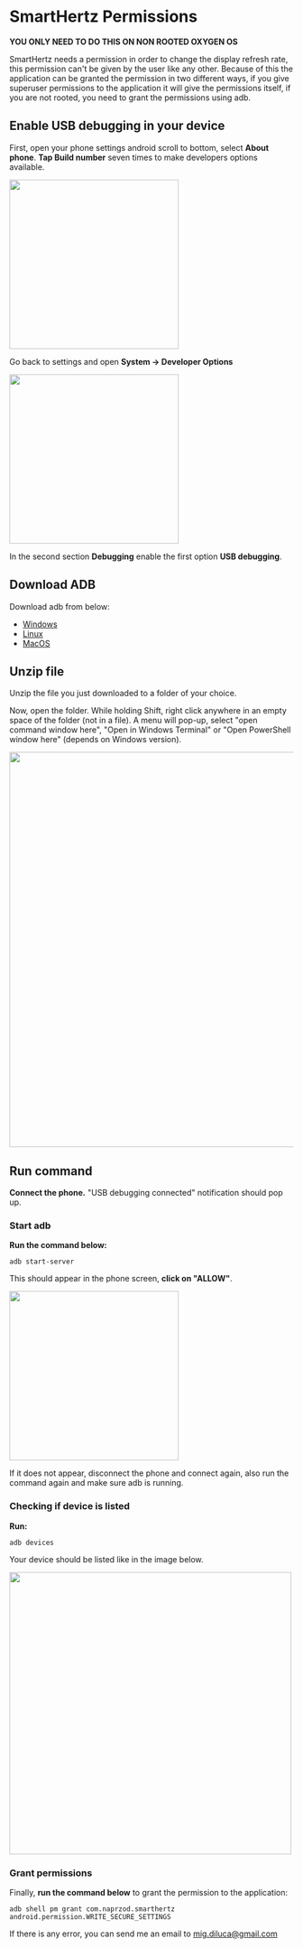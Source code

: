 # SmartHertz Permissions

**YOU ONLY NEED TO DO THIS ON NON ROOTED OXYGEN OS**

SmartHertz needs a permission in order to change the display refresh rate, this permission can't be given by the user like any other. Because of this the application can be granted the permission in two different ways, if you give superuser permissions to the application it will give the permissions itself, if you are not rooted, you need to grant the permissions using adb.

## Enable USB debugging in your device
First, open your phone settings android scroll to bottom, select **About phone**.
**Tap Build number** seven times to make developers options available.

<img src="images/about.jpg" width="300">

Go back to settings and open **System -> Developer Options**

<img src="images/debugging.jpg" width="300">

In the second section **Debugging** enable the first option **USB debugging**.

## Download ADB
Download adb from below:

* [Windows](https://dl.google.com/android/repository/platform-tools-latest-windows.zip)
* [Linux](https://dl.google.com/android/repository/platform-tools-latest-linux.zip)
* [MacOS](https://dl.google.com/android/repository/platform-tools-latest-darwin.zip)

## Unzip file
Unzip the file you just downloaded to a folder of your choice.

Now, open the folder. While holding Shift, right click anywhere in an empty space of the folder (not in a file). A menu will pop-up, select "open command window here", "Open in Windows Terminal" or "Open PowerShell window here" (depends on Windows version).

<img src="images/open_terminal.png" width="700">

## Run command

**Connect the phone.** "USB debugging connected" notification should pop up.

### Start adb
**Run the command below:**
```
adb start-server
```

This should appear in the phone screen, **click on "ALLOW"**.

<img src="images/allow_debugging.jpg" width="300">

If it does not appear, disconnect the phone and connect again, also run the command again and make sure adb is running.

### Checking if device is listed

**Run:**
```
adb devices
```

Your device should be listed like in the image below.

<img src="images/adb_devices.png" width="500">

### Grant permissions

Finally, **run the command below** to grant the permission to the application:
```
adb shell pm grant com.naprzod.smarthertz android.permission.WRITE_SECURE_SETTINGS
```

If there is any error, you can send me an email to mig.diluca@gmail.com
